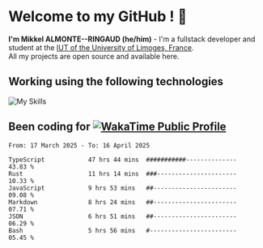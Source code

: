 # Welcome to my GitHub ! 🌃

**I'm Mikkel ALMONTE--RINGAUD (he/him)** - I'm a fullstack developer and student at the [IUT of the University of Limoges, France](https://iut.unilim.fr). \
All my projects are open source and available here.

## Working using the following technologies

![My Skills](https://skillicons.dev/icons?i=solidjs,pnpm,nodejs,ts,js,vercel,netlify,html,css,rust,astro,git,vue,md,electron,figma,github,bash,bun,cloudflare,py,tailwind,nginx,npm,tauri,vite,zig,yarn,windicss,dart,flutter,kotlin&theme=dark)

## Been coding for [![WakaTime Public Profile](https://wakatime.com/badge/user/0839e595-e07a-435c-8d59-ed95f2a3d6dd.svg?style=flat-square)](https://wakatime.com/@0839e595-e07a-435c-8d59-ed95f2a3d6dd)

<!--START_SECTION:waka-->

```plain
From: 17 March 2025 - To: 16 April 2025

TypeScript            47 hrs 44 mins  ###########--------------   43.83 %
Rust                  11 hrs 14 mins  ###----------------------   10.33 %
JavaScript            9 hrs 53 mins   ##-----------------------   09.08 %
Markdown              8 hrs 24 mins   ##-----------------------   07.71 %
JSON                  6 hrs 51 mins   ##-----------------------   06.29 %
Bash                  5 hrs 56 mins   #------------------------   05.45 %
```

<!--END_SECTION:waka-->
